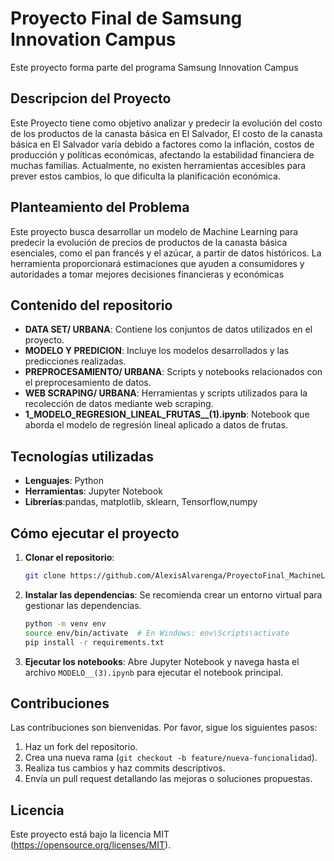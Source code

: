 # Proyecto Final de Samsung Innovation Campus

Este proyecto forma parte del programa Samsung Innovation Campus 

## Descripcion del Proyecto

Este Proyecto tiene como objetivo analizar y predecir la evolución del costo de los productos de la canasta básica en El Salvador, El costo de la canasta básica en El Salvador varía debido a factores como la inflación, costos de producción y políticas económicas, afectando la estabilidad financiera de muchas familias. Actualmente, no existen herramientas accesibles para prever estos cambios, lo que dificulta la planificación económica.

## Planteamiento del Problema

Este proyecto busca desarrollar un modelo de Machine Learning para predecir la evolución de precios de productos de la canasta básica esenciales, como el pan francés y el azúcar, a partir de datos históricos. La herramienta proporcionará estimaciones que ayuden a consumidores y autoridades a tomar mejores decisiones financieras y económicas

## Contenido del repositorio

- **DATA SET/ URBANA**: Contiene los conjuntos de datos utilizados en el proyecto.
- **MODELO Y PREDICION**: Incluye los modelos desarrollados y las predicciones realizadas.
- **PREPROCESAMIENTO/ URBANA**: Scripts y notebooks relacionados con el preprocesamiento de datos.
- **WEB SCRAPING/ URBANA**: Herramientas y scripts utilizados para la recolección de datos mediante web scraping.
- **1\_MODELO\_REGRESION\_LINEAL\_FRUTAS\_\_(1).ipynb**: Notebook que aborda el modelo de regresión lineal aplicado a datos de frutas.

## Tecnologías utilizadas

- **Lenguajes**: Python
- **Herramientas**: Jupyter Notebook
- **Librerías**:pandas, matplotlib, sklearn, Tensorflow,numpy



## Cómo ejecutar el proyecto

1. **Clonar el repositorio**:

   ```bash
   git clone https://github.com/AlexisAlvarenga/ProyectoFinal_MachineLearning.git
   ```

2. **Instalar las dependencias**:
   Se recomienda crear un entorno virtual para gestionar las dependencias.

   ```bash
   python -m venv env
   source env/bin/activate  # En Windows: env\Scripts\activate
   pip install -r requirements.txt
   ```

3. **Ejecutar los notebooks**:
   Abre Jupyter Notebook y navega hasta el archivo `MODELO__(3).ipynb` para ejecutar el notebook principal.

## Contribuciones

Las contribuciones son bienvenidas. Por favor, sigue los siguientes pasos:

1. Haz un fork del repositorio.
2. Crea una nueva rama (`git checkout -b feature/nueva-funcionalidad`).
3. Realiza tus cambios y haz commits descriptivos.
4. Envía un pull request detallando las mejoras o soluciones propuestas.

## Licencia

Este proyecto está bajo la licencia MIT (https://opensource.org/licenses/MIT).


